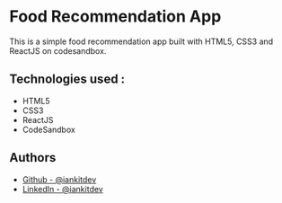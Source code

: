 
# Food Recommendation App

This is a simple food recommendation app built with HTML5, CSS3 and ReactJS on codesandbox.


## Technologies used :

* HTML5
* CSS3
* ReactJS
* CodeSandbox
## Authors

- [Github - @iankitdev](https://www.github.com/iankitdev)
- [LinkedIn - @iankitdev](www.linkedin.com/in/iankitdev)

